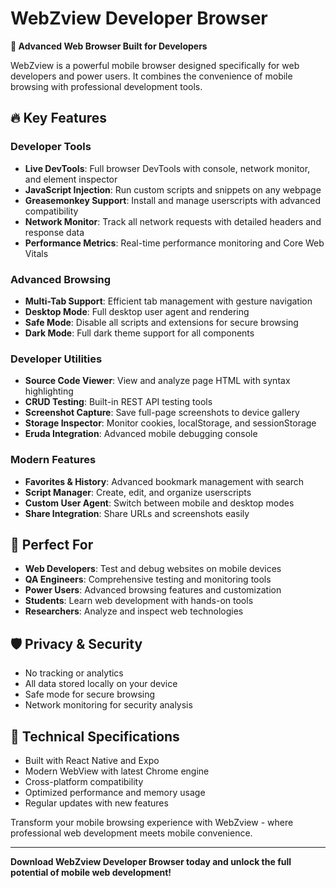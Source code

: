 # WebZview Developer Browser

**🚀 Advanced Web Browser Built for Developers**

WebZview is a powerful mobile browser designed specifically for web developers and power users. It combines the convenience of mobile browsing with professional development tools.

## 🔥 Key Features

### Developer Tools
- **Live DevTools**: Full browser DevTools with console, network monitor, and element inspector
- **JavaScript Injection**: Run custom scripts and snippets on any webpage  
- **Greasemonkey Support**: Install and manage userscripts with advanced compatibility
- **Network Monitor**: Track all network requests with detailed headers and response data
- **Performance Metrics**: Real-time performance monitoring and Core Web Vitals

### Advanced Browsing
- **Multi-Tab Support**: Efficient tab management with gesture navigation
- **Desktop Mode**: Full desktop user agent and rendering
- **Safe Mode**: Disable all scripts and extensions for secure browsing
- **Dark Mode**: Full dark theme support for all components

### Developer Utilities  
- **Source Code Viewer**: View and analyze page HTML with syntax highlighting
- **CRUD Testing**: Built-in REST API testing tools
- **Screenshot Capture**: Save full-page screenshots to device gallery
- **Storage Inspector**: Monitor cookies, localStorage, and sessionStorage
- **Eruda Integration**: Advanced mobile debugging console

### Modern Features
- **Favorites & History**: Advanced bookmark management with search
- **Script Manager**: Create, edit, and organize userscripts
- **Custom User Agent**: Switch between mobile and desktop modes
- **Share Integration**: Share URLs and screenshots easily

## 🎯 Perfect For

- **Web Developers**: Test and debug websites on mobile devices
- **QA Engineers**: Comprehensive testing and monitoring tools  
- **Power Users**: Advanced browsing features and customization
- **Students**: Learn web development with hands-on tools
- **Researchers**: Analyze and inspect web technologies

## 🛡️ Privacy & Security

- No tracking or analytics
- All data stored locally on your device
- Safe mode for secure browsing
- Network monitoring for security analysis

## 🔧 Technical Specifications

- Built with React Native and Expo
- Modern WebView with latest Chrome engine
- Cross-platform compatibility
- Optimized performance and memory usage
- Regular updates with new features

Transform your mobile browsing experience with WebZview - where professional web development meets mobile convenience.

---

**Download WebZview Developer Browser today and unlock the full potential of mobile web development!**